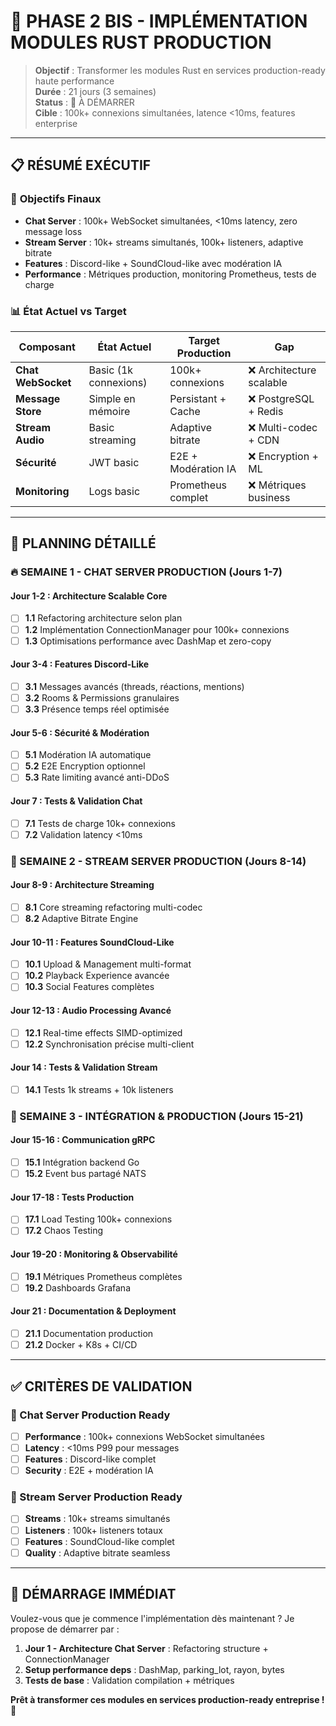 # 🦀 PHASE 2 BIS - IMPLÉMENTATION MODULES RUST PRODUCTION

> **Objectif** : Transformer les modules Rust en services production-ready haute performance  
> **Durée** : 21 jours (3 semaines)  
> **Status** : 🔴 À DÉMARRER  
> **Cible** : 100k+ connexions simultanées, latence <10ms, features enterprise

---

## 📋 RÉSUMÉ EXÉCUTIF

### 🎯 **Objectifs Finaux**
- **Chat Server** : 100k+ WebSocket simultanées, <10ms latency, zero message loss
- **Stream Server** : 10k+ streams simultanés, 100k+ listeners, adaptive bitrate
- **Features** : Discord-like + SoundCloud-like avec modération IA
- **Performance** : Métriques production, monitoring Prometheus, tests de charge

### 📊 **État Actuel vs Target**
| Composant | État Actuel | Target Production | Gap |
|-----------|-------------|-------------------|-----|
| **Chat WebSocket** | Basic (1k connexions) | 100k+ connexions | ❌ Architecture scalable |
| **Message Store** | Simple en mémoire | Persistant + Cache | ❌ PostgreSQL + Redis |
| **Stream Audio** | Basic streaming | Adaptive bitrate | ❌ Multi-codec + CDN |
| **Sécurité** | JWT basic | E2E + Modération IA | ❌ Encryption + ML |
| **Monitoring** | Logs basic | Prometheus complet | ❌ Métriques business |

---

## 📅 PLANNING DÉTAILLÉ

### **🔥 SEMAINE 1 - CHAT SERVER PRODUCTION (Jours 1-7)**

#### **Jour 1-2 : Architecture Scalable Core**
- [ ] **1.1** Refactoring architecture selon plan
- [ ] **1.2** Implémentation ConnectionManager pour 100k+ connexions
- [ ] **1.3** Optimisations performance avec DashMap et zero-copy

#### **Jour 3-4 : Features Discord-Like**
- [ ] **3.1** Messages avancés (threads, réactions, mentions)
- [ ] **3.2** Rooms & Permissions granulaires
- [ ] **3.3** Présence temps réel optimisée

#### **Jour 5-6 : Sécurité & Modération**
- [ ] **5.1** Modération IA automatique
- [ ] **5.2** E2E Encryption optionnel
- [ ] **5.3** Rate limiting avancé anti-DDoS

#### **Jour 7 : Tests & Validation Chat**
- [ ] **7.1** Tests de charge 10k+ connexions
- [ ] **7.2** Validation latency <10ms

### **🎵 SEMAINE 2 - STREAM SERVER PRODUCTION (Jours 8-14)**

#### **Jour 8-9 : Architecture Streaming**
- [ ] **8.1** Core streaming refactoring multi-codec
- [ ] **8.2** Adaptive Bitrate Engine

#### **Jour 10-11 : Features SoundCloud-Like**
- [ ] **10.1** Upload & Management multi-format
- [ ] **10.2** Playback Experience avancée
- [ ] **10.3** Social Features complètes

#### **Jour 12-13 : Audio Processing Avancé**
- [ ] **12.1** Real-time effects SIMD-optimized
- [ ] **12.2** Synchronisation précise multi-client

#### **Jour 14 : Tests & Validation Stream**
- [ ] **14.1** Tests 1k streams + 10k listeners

### **🔧 SEMAINE 3 - INTÉGRATION & PRODUCTION (Jours 15-21)**

#### **Jour 15-16 : Communication gRPC**
- [ ] **15.1** Intégration backend Go
- [ ] **15.2** Event bus partagé NATS

#### **Jour 17-18 : Tests Production**
- [ ] **17.1** Load Testing 100k+ connexions
- [ ] **17.2** Chaos Testing

#### **Jour 19-20 : Monitoring & Observabilité**
- [ ] **19.1** Métriques Prometheus complètes
- [ ] **19.2** Dashboards Grafana

#### **Jour 21 : Documentation & Deployment**
- [ ] **21.1** Documentation production
- [ ] **21.2** Docker + K8s + CI/CD

---

## ✅ CRITÈRES DE VALIDATION

### **🎯 Chat Server Production Ready**
- [ ] **Performance** : 100k+ connexions WebSocket simultanées
- [ ] **Latency** : <10ms P99 pour messages
- [ ] **Features** : Discord-like complet
- [ ] **Security** : E2E + modération IA

### **🎵 Stream Server Production Ready**
- [ ] **Streams** : 10k+ streams simultanés
- [ ] **Listeners** : 100k+ listeners totaux
- [ ] **Features** : SoundCloud-like complet
- [ ] **Quality** : Adaptive bitrate seamless

---

## 🚀 DÉMARRAGE IMMÉDIAT

Voulez-vous que je commence l'implémentation dès maintenant ? Je propose de démarrer par :

1. **Jour 1 - Architecture Chat Server** : Refactoring structure + ConnectionManager
2. **Setup performance deps** : DashMap, parking_lot, rayon, bytes
3. **Tests de base** : Validation compilation + métriques

**Prêt à transformer ces modules en services production-ready entreprise ! 🚀** 